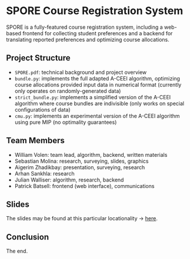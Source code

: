 # SPORE Course Registration System

SPORE is a fully-featured course registration system, including a web-based frontend for collecting student preferences and a backend for translating reported preferences and optimizing course allocations.

## Project Structure
- `SPORE.pdf`: technical background and project overview
- `bundle.py`: implements the full adapted A-CEEI algorithm, optimizing course allocations provided input data in numerical format (currently only operates on randomly-generated data)
- `strict_bundle.py`: implements a simplified version of the A-CEEI algorithm where course bundles are indivisible (only works on special configurations of data)
- `cmu.py`: implements an experimental version of the A-CEEI algorithm using pure MIP (no optimality guarantees)

## Team Members
- William Volen: team lead, algorithm, backend, written materials
- Sebastian Molina: research, surveying, slides, graphics
- Aigerim Zhadikbay: presentation, surveying, research
- Arhan Sankhla: research
- Julian Walliser: algorithm, research, backend
- Patrick Batsell: frontend (web interface), communications

## Slides
The slides may be found at this particular locationality -> [here](https://docs.google.com/presentation/d/1Bg2uyY_5yGBH6CanuBnDcGn4zM7wTAW4MEdgSye5K60/edit#slide=id.p).

## Conclusion
The end.